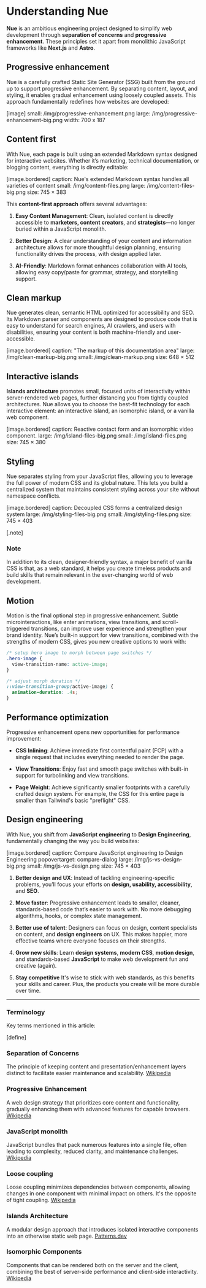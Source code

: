
# Understanding Nue
**Nue** is an ambitious engineering project designed to simplify web development through **separation of concerns** and **progressive enhancement**. These principles set it apart from monolithic JavaScript frameworks like **Next.js** and **Astro**.

## Progressive enhancement
Nue is a carefully crafted Static Site Generator (SSG) built from the ground up to support progressive enhancement. By separating content, layout, and styling, it enables gradual enhancement using loosely coupled assets. This approach fundamentally redefines how websites are developed:

[image]
  small: /img/progressive-enhancement.png
  large: /img/progressive-enhancement-big.png
  width: 700 x 187


## Content first
With Nue, each page is built using an extended Markdown syntax designed for interactive websites. Whether it’s marketing, technical documentation, or blogging content, everything is directly editable:

[image.bordered]
  caption: Nue's extended Markdown syntax handles all varieties of content
  small: /img/content-files.png
  large: /img/content-files-big.png
  size: 745 × 383

This **content-first approach** offers several advantages:

1. **Easy Content Management**: Clean, isolated content is directly accessible to **marketers, content creators**, and **strategists**—no longer buried within a JavaScript monolith.

2. **Better Design**: A clear understanding of your content and information architecture allows for more thoughtful design planning, ensuring functionality drives the process, with design applied later.

3. **AI-Friendly**: Markdown format enhances collaboration with AI tools, allowing easy copy/paste for grammar, strategy, and storytelling support.


## Clean markup
Nue generates clean, semantic HTML optimized for accessibility and SEO. Its Markdown parser and components are designed to produce code that is easy to understand for search engines, AI crawlers, and users with disabilities, ensuring your content is both machine-friendly and user-accessible.

[image.bordered]
  caption: "The markup of this documentation area"
  large: /img/clean-markup-big.png
  small: /img/clean-markup.png
  size: 648 × 512



## Interactive islands
**Islands architecture** promotes small, focused units of interactivity within server-rendered web pages, further distancing you from tightly coupled architectures. Nue allows you to choose the best-fit technology for each interactive element: an interactive island, an isomorphic island, or a vanilla web component.


[image.bordered]
  caption: Reactive contact form and an isomorphic video component.
  large: /img/island-files-big.png
  small: /img/island-files.png
  size: 745 × 380



## Styling
Nue separates styling from your JavaScript files, allowing you to leverage the full power of modern CSS and its global nature. This lets you build a centralized system that maintains consistent styling across your site without namespace conflicts.

[image.bordered]
  caption: Decoupled CSS forms a centralized design system
  large: /img/styling-files-big.png
  small: /img/styling-files.png
  size: 745 × 403

[.note]
  ### Note
  In addition to its clean, designer-friendly syntax, a major benefit of vanilla CSS is that, as a web standard, it helps you create timeless products and build skills that remain relevant in the ever-changing world of web development.



## Motion
Motion is the final optional step in progressive enhancement. Subtle microinteractions, like enter animations, view transitions, and scroll-triggered transitions, can improve user experience and strengthen your brand identity. Nue’s built-in support for view transitions, combined with the strengths of modern CSS, gives you new creative options to work with:

```css
/* setup hero image to morph between page switches */
.hero-image {
  view-transition-name: active-image;
}

/* adjust morph duration */
::view-transition-group(active-image) {
  animation-duration: .4s;
}
```


## Performance optimization

Progressive enhancement opens new opportunities for performance improvement:

- **CSS Inlining**: Achieve immediate first contentful paint (FCP) with a single request that includes everything needed to render the page.

- **View Transitions**: Enjoy fast and smooth page switches with built-in support for turbolinking and view transitions.

- **Page Weight**: Achieve significantly smaller footprints with a carefully crafted design system. For example, the CSS for this entire page is smaller than Tailwind's basic "preflight" CSS.



## Design engineering
With Nue, you shift from **JavaScript engineering** to **Design Engineering**, fundamentally changing the way you build websites:

[image.bordered]
  caption: Compare JavaScript engineering to Design Engineering
  popovertarget: compare-dialog
  large: /img/js-vs-design-big.png
  small: /img/js-vs-design.png
  size: 745 × 403


1. **Better design and UX**: Instead of tackling engineering-specific problems, you’ll focus your efforts on **design, usability, accessibility**, and **SEO**.

2. **Move faster**: Progressive enhancement leads to smaller, cleaner, standards-based code that’s easier to work with. No more debugging algorithms, hooks, or complex state management.

3. **Better use of talent**: Designers can focus on design, content specialists on content, and **design engineers** on UX. This makes happier, more effective teams where everyone focuses on their strengths.

4. **Grow new skills**: Learn **design systems**, **modern CSS**, **motion design**, and standards-based **JavaScript** to make web development fun and creative (again).

5. **Stay competitive** It's wise to stick with web standards, as this benefits your skills and career. Plus, the products you create will be more durable over time.

- - -

### Terminology
Key terms mentioned in this article:

[define]
  ### Separation of Concerns
  The principle of keeping content and presentation/enhancement layers distinct to facilitate easier maintenance and scalability.
  [Wikipedia](//en.wikipedia.org/wiki/Separation_of_content_and_presentation)

  ### Progressive Enhancement
  A web design strategy that prioritizes core content and functionality, gradually enhancing them with advanced features for capable browsers.
  [Wikipedia](//en.wikipedia.org/wiki/Progressive_enhancement)

  ### JavaScript monolith
  JavaScript bundles that pack numerous features into a single file, often leading to complexity, reduced clarity, and maintenance challenges.
  [Wikipedia](//en.wikipedia.org/wiki/Monolithic_application)

  ### Loose coupling
  Loose coupling minimizes dependencies between components, allowing changes in one component with minimal impact on others. It's the opposite of tight coupling.
  [Wikipedia](//en.wikipedia.org/wiki/Coupling_(computer_programming))

  ### Islands Architecture
  A modular design approach that introduces isolated interactive components into an otherwise static web page.
  [Patterns.dev](//www.patterns.dev/vanilla/islands-architecture/)

  ### Isomorphic Components
  Components that can be rendered both on the server and the client, combining the best of server-side performance and client-side interactivity.
  [Wikipedia](//en.wikipedia.org/wiki/Isomorphic_JavaScript)

